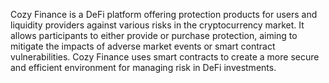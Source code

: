 Cozy Finance is a DeFi platform offering protection products for users and liquidity providers against various risks in the cryptocurrency market. It allows participants to either provide or purchase protection, aiming to mitigate the impacts of adverse market events or smart contract vulnerabilities. Cozy Finance uses smart contracts to create a more secure and efficient environment for managing risk in DeFi investments.
